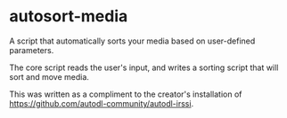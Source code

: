 # autosort-media
A script that automatically sorts your media based on user-defined parameters.

The core script reads the user's input, and writes a sorting script that will sort and move media.

This was written as a compliment to the creator's installation of https://github.com/autodl-community/autodl-irssi.


